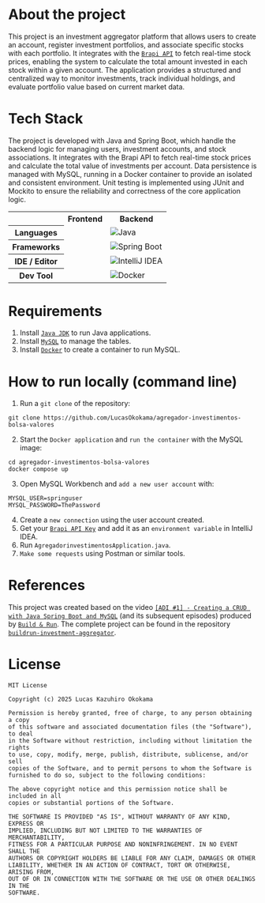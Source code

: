 
# About the project
This project is an investment aggregator platform that allows users to create an account, register investment portfolios, and associate specific stocks with each portfolio. It integrates with the [`Brapi API`](https://brapi.dev/) to fetch real-time stock prices, enabling the system to calculate the total amount invested in each stock within a given account. The application provides a structured and centralized way to monitor investments, track individual holdings, and evaluate portfolio value based on current market data.



# Tech Stack
The project is developed with Java and Spring Boot, which handle the backend logic for managing users, investment accounts, and stock associations. It integrates with the Brapi API to fetch real-time stock prices and calculate the total value of investments per account. Data persistence is managed with MySQL, running in a Docker container to provide an isolated and consistent environment. Unit testing is implemented using JUnit and Mockito to ensure the reliability and correctness of the core application logic.
<table align="center">
    <tr>
        <th></th>
        <th>
            Frontend
        </th>
        <th>
            Backend
        </th>
    </tr>
    <tr>
        <th>
            Languages
        </th>
        <td></td>
        <td>
            <img alt="Java" src="https://img.shields.io/badge/java-%23ED8B00.svg?style=for-the-badge&logo=openjdk&logoColor=white" />
        </td>
    </tr>
    <tr>
        <th>
            Frameworks
        </th>
        <td></td>
        <td>
            <img alt="Spring Boot" src="https://img.shields.io/badge/spring-%236DB33F.svg?style=for-the-badge&logo=spring&logoColor=white" />
        </td>
    </tr>
    <tr>
        <th>
            IDE / Editor
        </th>
        <td></td>
        <td>
            <img alt="IntelliJ IDEA" src="https://img.shields.io/badge/IntelliJIDEA-000000.svg?style=for-the-badge&logo=intellij-idea&logoColor=white" />
        </td>
    </tr>
    <tr>
        <th>
            Dev Tool
        </th>
        <td></td>
        <td>
            <img alt="Docker" src="https://img.shields.io/badge/docker-%230db7ed.svg?style=for-the-badge&logo=docker&logoColor=white" />
        </td>
    </tr>
</table>



# Requirements
1. Install [`Java JDK`](https://www.oracle.com/java/technologies/downloads/) to run Java applications.
2. Install [`MySQL`](https://www.mysql.com/downloads/) to manage the tables.
3. Install [`Docker`](https://www.docker.com/) to create a container to run MySQL.

   

# How to run locally (command line)
1. Run a `git clone` of the repository:
```
git clone https://github.com/LucasOkokama/agregador-investimentos-bolsa-valores
```
2. Start the `Docker application` and `run the container` with the MySQL image:
```
cd agregador-investimentos-bolsa-valores
docker compose up
```
3. Open MySQL Workbench and `add a new user account` with:
```
MYSQL_USER=springuser
MYSQL_PASSWORD=ThePassword
```
4. Create a `new connection` using the user account created.
5. Get your [`Brapi API Key`](https://brapi.dev/) and add it as an `environment variable` in IntelliJ IDEA.
6. Run `AgregadorinvestimentosApplication.java`.
7. `Make some requests` using Postman or similar tools.

# References
This project was created based on the video [`[ADI #1] - Creating a CRUD with Java Spring Boot and MySQL`](https://www.youtube.com/watch?v=Tnl4YnB6E54) (and its subsequent episodes) produced by [`Build & Run`](https://github.com/buildrun-tech). The complete project can be found in the repository [`buildrun-investment-aggregator`](https://github.com/buildrun-tech/buildrun-agregador-de-investimentos/tree/crud-usuarios).



# License
```
MIT License

Copyright (c) 2025 Lucas Kazuhiro Okokama

Permission is hereby granted, free of charge, to any person obtaining a copy
of this software and associated documentation files (the "Software"), to deal
in the Software without restriction, including without limitation the rights
to use, copy, modify, merge, publish, distribute, sublicense, and/or sell
copies of the Software, and to permit persons to whom the Software is
furnished to do so, subject to the following conditions:

The above copyright notice and this permission notice shall be included in all
copies or substantial portions of the Software.

THE SOFTWARE IS PROVIDED "AS IS", WITHOUT WARRANTY OF ANY KIND, EXPRESS OR
IMPLIED, INCLUDING BUT NOT LIMITED TO THE WARRANTIES OF MERCHANTABILITY,
FITNESS FOR A PARTICULAR PURPOSE AND NONINFRINGEMENT. IN NO EVENT SHALL THE
AUTHORS OR COPYRIGHT HOLDERS BE LIABLE FOR ANY CLAIM, DAMAGES OR OTHER
LIABILITY, WHETHER IN AN ACTION OF CONTRACT, TORT OR OTHERWISE, ARISING FROM,
OUT OF OR IN CONNECTION WITH THE SOFTWARE OR THE USE OR OTHER DEALINGS IN THE
SOFTWARE.
```
